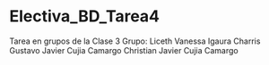 # Electiva_BD_Tarea4
Tarea en grupos de la Clase 3 Grupo: Liceth Vanessa Igaura Charris Gustavo Javier Cujia Camargo Christian Javier Cujia Camargo
